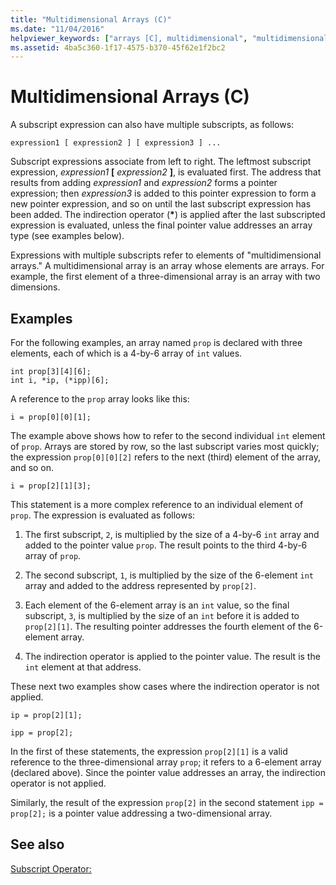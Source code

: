 ```yaml
---
title: "Multidimensional Arrays (C)"
ms.date: "11/04/2016"
helpviewer_keywords: ["arrays [C], multidimensional", "multidimensional arrays", "subscript expressions"]
ms.assetid: 4ba5c360-1f17-4575-b370-45f62e1f2bc2
---
```

# Multidimensional Arrays (C)

A subscript expression can also have multiple subscripts, as follows:

```
expression1 [ expression2 ] [ expression3 ] ...
```

Subscript expressions associate from left to right. The leftmost subscript expression, *expression1* **[** *expression2* **]**, is evaluated first. The address that results from adding *expression1* and *expression2* forms a pointer expression; then *expression3* is added to this pointer expression to form a new pointer expression, and so on until the last subscript expression has been added. The indirection operator (<strong>\*</strong>) is applied after the last subscripted expression is evaluated, unless the final pointer value addresses an array type (see examples below).

Expressions with multiple subscripts refer to elements of "multidimensional arrays." A multidimensional array is an array whose elements are arrays. For example, the first element of a three-dimensional array is an array with two dimensions.

## Examples

For the following examples, an array named `prop` is declared with three elements, each of which is a 4-by-6 array of `int` values.

```
int prop[3][4][6];
int i, *ip, (*ipp)[6];
```

A reference to the `prop` array looks like this:

```
i = prop[0][0][1];
```

The example above shows how to refer to the second individual `int` element of `prop`. Arrays are stored by row, so the last subscript varies most quickly; the expression `prop[0][0][2]` refers to the next (third) element of the array, and so on.

```
i = prop[2][1][3];
```

This statement is a more complex reference to an individual element of `prop`. The expression is evaluated as follows:

1. The first subscript, `2`, is multiplied by the size of a 4-by-6 `int` array and added to the pointer value `prop`. The result points to the third 4-by-6 array of `prop`.

1. The second subscript, `1`, is multiplied by the size of the 6-element `int` array and added to the address represented by `prop[2]`.

1. Each element of the 6-element array is an `int` value, so the final subscript, `3`, is multiplied by the size of an `int` before it is added to `prop[2][1]`. The resulting pointer addresses the fourth element of the 6-element array.

1. The indirection operator is applied to the pointer value. The result is the `int` element at that address.

These next two examples show cases where the indirection operator is not applied.

```
ip = prop[2][1];

ipp = prop[2];
```

In the first of these statements, the expression `prop[2][1]` is a valid reference to the three-dimensional array `prop`; it refers to a 6-element array (declared above). Since the pointer value addresses an array, the indirection operator is not applied.

Similarly, the result of the expression `prop[2]` in the second statement `ipp = prop[2];` is a pointer value addressing a two-dimensional array.

## See also

[Subscript Operator:](../cpp/subscript-operator.md)
